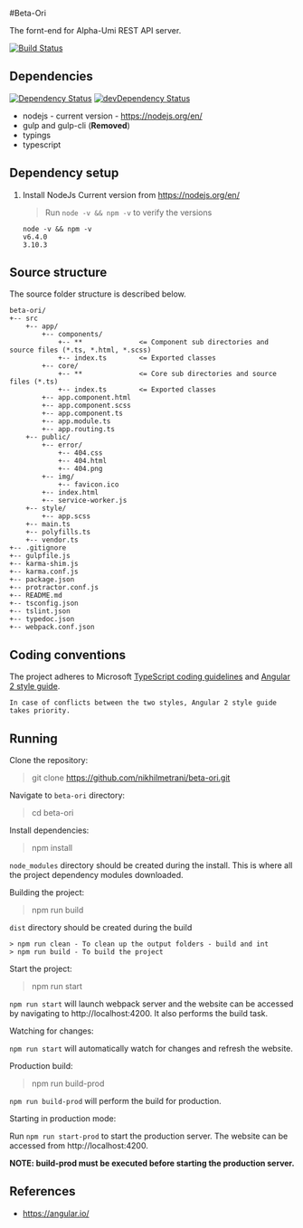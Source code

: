 #Beta-Ori

The fornt-end for Alpha-Umi REST API server.

[![Build Status](https://travis-ci.com/nikhilmetrani/beta-ori.svg?token=bQkogbxFfYCzp5uJhLW7&branch=store)](https://travis-ci.com/nikhilmetrani/beta-ori)

Dependencies
-------------

<a href="https://david-dm.org/nikhilmetrani/beta-ori"><img src="https://david-dm.org/nikhilmetrani/beta-ori.svg" alt="Dependency Status"></a>
<a href="https://david-dm.org/nikhilmetrani/beta-ori/?type=dev"><img src="https://david-dm.org/nikhilmetrani/beta-ori/dev-status.svg" alt="devDependency Status"></a>

- nodejs - current version - https://nodejs.org/en/
- gulp and gulp-cli (__Removed__)
- typings
- typescript

Dependency setup
-------

1. Install NodeJs Current version from https://nodejs.org/en/
    >Run `node -v && npm -v` to verify the versions

    ```
    node -v && npm -v
    v6.4.0
    3.10.3
    ```

Source structure
-------

The source folder structure is described below.

```
beta-ori/
+-- src
    +-- app/
        +-- components/
            +-- **              <= Component sub directories and source files (*.ts, *.html, *.scss)
            +-- index.ts        <= Exported classes
        +-- core/
            +-- **              <= Core sub directories and source files (*.ts)
            +-- index.ts        <= Exported classes
        +-- app.component.html
        +-- app.component.scss
        +-- app.component.ts
        +-- app.module.ts
        +-- app.routing.ts
    +-- public/
        +-- error/
            +-- 404.css
            +-- 404.html
            +-- 404.png
        +-- img/
            +-- favicon.ico
        +-- index.html
        +-- service-worker.js
    +-- style/
        +-- app.scss
    +-- main.ts
    +-- polyfills.ts
    +-- vendor.ts
+-- .gitignore
+-- gulpfile.js
+-- karma-shim.js
+-- karma.conf.js
+-- package.json
+-- protractor.conf.js
+-- README.md
+-- tsconfig.json
+-- tslint.json
+-- typedoc.json
+-- webpack.conf.json
```

Coding conventions
-------

The project adheres to Microsoft [TypeScript coding guidelines](https://github.com/Microsoft/TypeScript/wiki/Coding-guidelines "Open link") and [Angular 2 style guide](https://angular.io/styleguide "Open link").

`In case of conflicts between the two styles, Angular 2 style guide takes priority.`

Running
-------

Clone the repository:

> git clone https://github.com/nikhilmetrani/beta-ori.git

Navigate to `beta-ori` directory:

> cd beta-ori

Install dependencies:

> npm install

`node_modules` directory should be created during the install.
This is where all the project dependency modules downloaded.

Building the project:

> npm run build

`dist` directory should be created during the build

```
> npm run clean - To clean up the output folders - build and int
> npm run build - To build the project
```

Start the project:

> npm run start

`npm run start` will launch webpack server and the website can be accessed
 by navigating to http://localhost:4200. It also performs the build task.

Watching for changes:

`npm run start` will automatically watch for changes and refresh the 
website.

Production build:

> npm run build-prod

`npm run build-prod` will perform the build for production.

Starting in production mode:

Run `npm run start-prod` to start the production server. 
The website can be accessed from http://localhost:4200.

__NOTE: build-prod must be executed before starting the production server.__

References
---------

- https://angular.io/
